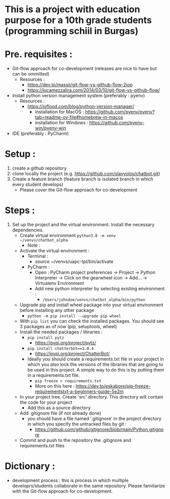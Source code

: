 # This is a project with education purpose for a 10th grade students (programming schiil in Burgas)

# Pre. requisites :
- Git-flow approach for co-development (releases are nice to have but can be ommitted) 
    - Resources : 
      - https://dev.to/massii/git-flow-vs-github-flow-2iop
      - https://lucamezzalira.com/2014/03/10/git-flow-vs-github-flow/
- Install python version management system (preferably : pyenv)
  - Resources :
    - https://ioflood.com/blog/python-version-manager/
        - installation for MacOS : https://github.com/pyenv/pyenv?tab=readme-ov-file#homebrew-in-macos
        - installation for Windows : https://github.com/pyenv-win/pyenv-win
- IDE (preferably : PyCharm)

# Setup :
1. create a github repository
2. clone locally the project (e.g. https://github.com/slavyolov/chatbot.git)
3. Create a feature branch (feature branch is isolated branch in which every student develops)
   - Please cover the Git-flow approach for co-development

# Steps :
1. Set up the project and the virtual environment. Install the necessary dependencies.
   - Create virtual environment ```python3.8 -m venv ~/venvs/chatbot_alpha```
     - Note : 
   - Activate the virtual environment :
     - Terminal :
       - source ~/venvs/uapc-tpl/bin/activate
     - PyCharm :
       - Open : PyCharm project preferences -> Project -> Python Interpreter → Click on the gearwheel icon → Add... → Virtualenv Environment
       - Add new python interpreter by selecting existing environment :
         - ```/Users/johndoe/venvs/chatbot_alpha/bin/python```
   - Upgrade pip and install wheel package into your virtual environment before installing any other package
     - ```python -m pip install --upgrade pip wheel```
   - With ```pip list``` you can check the installed packages. You should see 3 packages as of now (pip, setuptools, wheel)
   - Install the needed packages / libraries :
     - ```pip install pytz``` 
       - https://pypi.org/project/pytz/
     - ```pip install chatterbot==1.0.4```
       - https://pypi.org/project/ChatterBot/
     - Ideally you should create a requirements.txt file in your project in which you also lock the versions of the libraries that are going to be used in this project. A simple way to do this is by putting them in a requirements.txt file.
       - ```pip freeze > requirements.txt```
       - More on this here : https://dev.to/eskabore/pip-freeze-requirementstxt-a-beginners-guide-5e2m
   - In your project tree. Create 'src' directory. This directory will contain the code for your project
      - Add this as a source directory
   - Add .gitignore file (if not already done)
     - you should have a file named '.gitignore' in the project directory in which you specify the untracked files by git :
       - https://github.com/github/gitignore/blob/main/Python.gitignore
   - Commit and push to the repository the .gitignore and requirements.txt files 
     
# Dictionary :
- development process : this is process in which multiple developrs/students collaborate in the same repository. Please familiarize with the Git-flow approach for co-development. 
